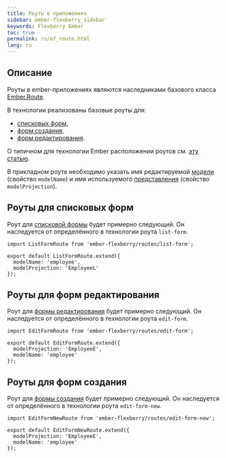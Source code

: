 ```yaml
---
title: Роуты в приложениях
sidebar: ember-flexberry_sidebar
keywords: Flexberry Ember
toc: true
permalink: ru/ef_route.html
lang: ru
---
```


## Описание

Роуты в ember-приложениях являются наследниками базового класса [Ember.Route](http://emberjs.com/api/classes/Ember.Route.html).

В технологии реализованы базовые роуты для:

* [списковых форм](ef_forms.html),
* [форм создания](ef_forms.html),
* [форм редактирования](ef_edit-form.html).

О типичном для технологии Ember расположении роутов см. [эту статью](ef_router.html).

В прикладном роуте необходимо указать имя редактируемой [модели](efd_model.html) (свойство `modelName`) и имя используемого [представления](efd_model-projection.html) (свойство `modelProjection`).

## Роуты для списковых форм
Роут для [списковой формы](ef_forms.html) будет примерно следующий. Он наследуется от определённого в технологии роута `list-form`. 

```
import ListFormRoute from 'ember-flexberry/routes/list-form';

export default ListFormRoute.extend({
  modelName: 'employee',
  modelProjection: 'EmployeeL'
});
```

## Роуты для форм редактирования
Роут для [формы редактирования](ef_edit-form.html) будет примерно следующий. Он наследуется от определённого в технологии роута `edit-form`. 

```
import EditFormRoute from 'ember-flexberry/routes/edit-form';

export default EditFormRoute.extend({
  modelProjection: 'EmployeeE',
  modelName: 'employee'
});
```

## Роуты для форм создания
Роут для [формы создания](ef_edit-form.html) будет примерно следующий. Он наследуется от определённого в технологии роута `edit-form-new`. 

```
import EditFormNewRoute from 'ember-flexberry/routes/edit-form-new';

export default EditFormNewRoute.extend({
  modelProjection: 'EmployeeE',
  modelName: 'employee'
});
```
